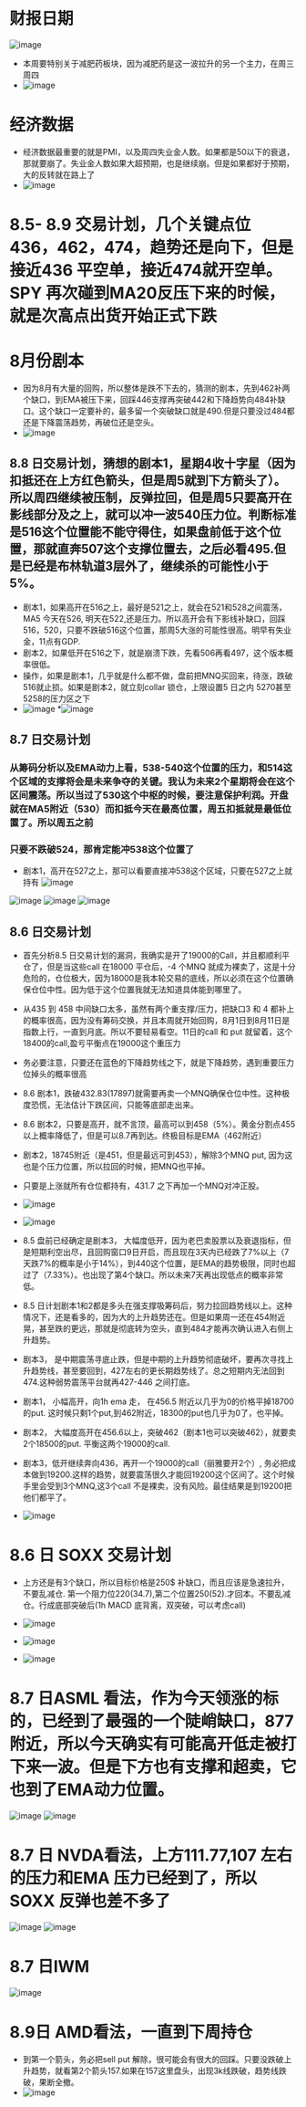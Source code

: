 # 财报日期
![image](https://github.com/user-attachments/assets/ca72f5f0-3ae5-4285-aac8-634c98d99494)

* 本周要特别关于减肥药板块，因为减肥药是这一波拉升的另一个主力，在周三周四
* ![image](https://github.com/user-attachments/assets/8e1cf0e7-f84e-4067-a24a-991af9718d24)


# 经济数据
* 经济数据最重要的就是PMI，以及周四失业金人数。如果都是50以下的衰退，那就要崩了。失业金人数如果大超预期，也是继续崩。但是如果都好于预期，大的反转就在路上了
* ![image](https://github.com/user-attachments/assets/a0ab7845-2e5c-42fd-8eb7-e0f06a5076bc)

# 8.5- 8.9 交易计划，几个关键点位436，462，474，趋势还是向下，但是接近436 平空单，接近474就开空单。SPY 再次碰到MA20反压下来的时候，就是次高点出货开始正式下跌
# 8月份剧本
* 因为8月有大量的回购，所以整体是跌不下去的，猜测的剧本，先到462补两个缺口，到EMA被压下来，回踩446支撑再突破442和下降趋势向484补缺口。这个缺口一定要补的，最多留一个突破缺口就是490.但是只要没过484都还是下降震荡趋势，再破位还是空头。
* ![image](https://github.com/user-attachments/assets/676261cd-aedf-4dd7-9244-ca91865630f4)
## 8.8 日交易计划，猜想的剧本1，星期4收十字星（因为扣抵还在上方红色箭头，但是周5就到下方箭头了）。所以周四继续被压制，反弹拉回，但是周5只要高开在影线部分及之上，就可以冲一波540压力位。判断标准是516这个位置能不能守得住，如果盘前低于这个位置，那就直奔507这个支撑位置去，之后必看495.但是已经是布林轨道3层外了，继续杀的可能性小于5%。
* 剧本1，如果高开在516之上，最好是521之上，就会在521和528之间震荡，MA5 今天在526, 明天在522,还是压力。所以高开会有下影线补缺口，回踩516，520，只要不跌破516这个位置，那周5大涨的可能性很高。明早有失业金，11点有GDP.
* 剧本2，如果低开在516之下，就是崩溃下跌，先看506再看497，这个版本概率很低。
* 操作，如果是剧本1，几乎就是什么都不做，盘前把MNQ买回来，待涨，跌破516就止损。如果是剧本2，就立刻collar 锁仓，上限设置5 日之内 5270甚至5258的压力区之下
* ![image](https://github.com/user-attachments/assets/37676406-672d-45ca-8bcf-83152ce542be)
*![image](https://github.com/user-attachments/assets/f0a54a3e-1d53-4ac6-baba-89c2f20b10ee)


## 8.7 日交易计划
### 从筹码分析以及EMA动力上看，538-540这个位置的压力，和514这个区域的支撑将会是未来争夺的关键。我认为未来2个星期将会在这个区间震荡。所以当过了530这个中枢的时候，要注意保护利润。开盘就在MA5附近（530）而扣抵今天在最高位置，周五扣抵就是最低位置了。所以周五之前
### 只要不跌破524，那肯定能冲538这个位置了
* 剧本1，高开在527之上，那可以看要直接冲538这个区域，只要在527之上就持有
![image](https://github.com/user-attachments/assets/137dfdca-66f7-4acf-bc48-eb4d46cd91c1)

![image](https://github.com/user-attachments/assets/c04ddd4b-155f-4d2a-a043-b6530b4f97fc)
![image](https://github.com/user-attachments/assets/ee341fb2-810f-47ab-b3f6-67f0055cf8d5)
![image](https://github.com/user-attachments/assets/344d7fec-9e66-4326-bc80-0b7de4a3c5a3)

## 8.6 日交易计划
* 首先分析8.5 日交易计划的漏洞，我确实是开了19000的Call，并且都顺利平仓了，但是当这些call 在18000 平仓后，-4 个MNQ 就成为裸卖了，这是十分危险的，仓位极大，因为18000是我本轮交易的底线，所以必须在这个位置确保仓位中性。因为低于这个位置我就无法知道具体能到哪里了。
* 从435 到 458 中间缺口太多，虽然有两个重支撑/压力，把缺口3 和 4 都补上的概率很高，因为没有筹码交换，并且本周就开始回购，8月1日到8月11日是指数上行，一直到月底。所以不要轻易看空。11日的call 和 put 就留着，这个18400的call,盈亏平衡点在19000这个重压力
* 务必要注意，只要还在蓝色的下降趋势线之下，就是下降趋势，遇到重要压力位掉头的概率很高
* 8.6 剧本1，跌破432.83(17897)就需要再卖一个MNQ确保仓位中性。这种极度恐慌，无法估计下跌区间，只能等底部走出来。
* 8.6 剧本2，只要是高开，就不言顶，最高可以到458（5%）。黄金分割点455以上概率降低了，但是可以8.7再到达。终极目标是EMA（462附近）
* 剧本2，18745附近（是451，但是最远可到453），解除3个MNQ put, 因为这也是个压力位置，所以拉回的时候，把MNQ也平掉。
* 只要是上涨就所有仓位都持有，431.7 之下再加一个MNQ对冲正股。 
* ![image](https://github.com/user-attachments/assets/93da5c3e-2bed-4ab3-aead-a7a365131144)
* ![image](https://github.com/user-attachments/assets/6b98b756-fb1c-4903-8249-d3129f556d04)


* 8.5 盘前已经确定是剧本3， 大幅度低开，因为老巴卖股票以及衰退指标，但是短期利空出尽，且回购窗口9日开启，而且现在3天内已经跌了7%以上（7天跌7%的概率是小于14%），到440这个位置，是EMA的趋势极限，同时也超过了（7.33%）。也出现了第4个缺口。所以未来7天再出现低点的概率非常低。
* 8.5 日计划剧本1和2都是多头在强支撑吸筹码后，努力拉回趋势线以上。这种情况下，还是看多的，因为大的上升趋势还在。但是如果周一还在454附近晃，甚至跌的更远，那就是彻底转为空头，直到484才能再次确认进入右侧上升趋势。
* 剧本3， 是中期震荡寻底止跌，但是中期的上升趋势彻底破坏，要再次寻找上升趋势线，甚至要回到，427左右的更长期趋势线了。总之短期内无法回到474.这种弱势震荡平台就再427-446 之间打底。
* 剧本1， 小幅高开，向1h ema 走， 在456.5 附近以几乎为0的价格平掉18700 的put. 这时候只剩1个put,到462附近，18300的put也几乎为0了，也平掉。
* 剧本2， 大幅度高开在456.6以上，突破462（剧本1也可以突破462），就要卖2个18500的put. 平衡这两个19000的call.
* 剧本3，低开继续奔向436，再开一个19000的call（丽雅要开2个）, 务必把成本做到19200.这样的趋势，就要震荡很久才能回19200这个区间了。这个时候手里会受到3个MNQ,这3个call 不是裸卖，没有风险。最佳结果是到19200把他们都平了。
* ![image](https://github.com/user-attachments/assets/9a5f14ee-90e8-4fd1-ae36-3eaf9dd06d6c)

# 8.6 日 SOXX 交易计划
* 上方还是有3个缺口，所以目标价格是250$ 补缺口，而且应该是急速拉升，不要乱减仓. 第一个阻力位220(34.7),第二个位置250(52).才回本。不要乱减仓。行成底部突破后(1h MACD 底背离，双突破，可以考虑call)
* ![image](https://github.com/user-attachments/assets/fc95e980-0396-4402-bf83-00d998b61254)
* ![image](https://github.com/user-attachments/assets/828ac73c-250c-426d-8188-4f233a1d3db7)

* ![image](https://github.com/user-attachments/assets/aab6174e-bd3c-4b28-8da8-b81e9e0fae0d)
# 8.7 日ASML 看法，作为今天领涨的标的，已经到了最强的一个陡峭缺口，877附近，所以今天确实有可能高开低走被打下来一波。但是下方也有支撑和超卖，它也到了EMA动力位置。
![image](https://github.com/user-attachments/assets/1c138855-bb37-4144-9ed1-ce07f43e71b8)
![image](https://github.com/user-attachments/assets/17b0f298-cf51-4897-96b0-623887c1c66f)
# 8.7 日 NVDA看法，上方111.77,107 左右的压力和EMA 压力已经到了，所以SOXX 反弹也差不多了
![image](https://github.com/user-attachments/assets/05526b9e-8c25-4310-923c-aac5437ca778)
![image](https://github.com/user-attachments/assets/8485660a-a335-447d-9c51-9564d5e29e27)
# 8.7 日IWM
![image](https://github.com/user-attachments/assets/ee36ee6d-3da0-4615-9a1a-270764a92957)
# 8.9日 AMD看法，一直到下周持仓
* 到第一个箭头，务必把sell put 解除，很可能会有很大的回踩。只要没跌破上升趋势，就看第2个箭头157.如果在157这里盘头，出现3k线跌破，趋势线跌破，果断全撤。
* ![image](https://github.com/user-attachments/assets/ce98fd17-ffaa-45ea-b0da-c9d300e36b88)






